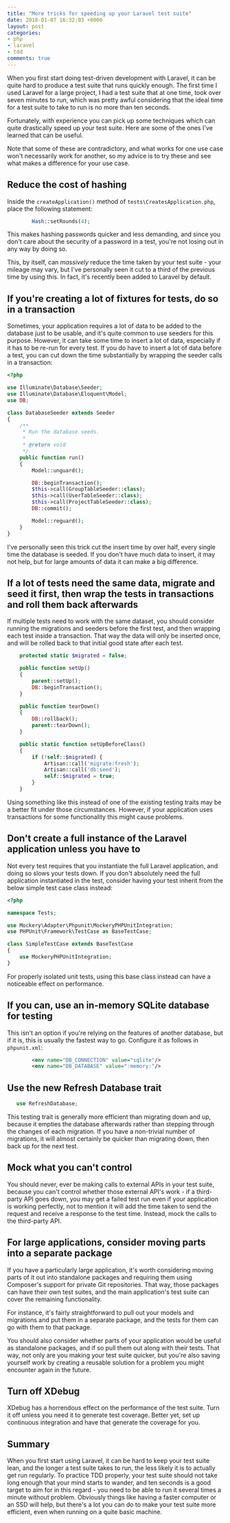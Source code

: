 ```yaml
---
title: "More tricks for speeding up your Laravel test suite"
date: 2018-01-07 16:32:03 +0000
layout: post
categories:
- php
- laravel
- tdd
comments: true
---
```


When you first start doing test-driven development with Laravel, it can be quite hard to produce a test suite that runs quickly enough. The first time I used Laravel for a large project, I had a test suite that at one time, took over seven minutes to run, which was pretty awful considering that the ideal time for a test suite to take to run is no more than ten seconds.

Fortunately, with experience you can pick up some techniques which can quite drastically speed up your test suite. Here are some of the ones I've learned that can be useful.

Note that some of these are contradictory, and what works for one use case won't necessarily work for another, so my advice is to try these and see what makes a difference for your use case.

Reduce the cost of hashing
--------------------------

Inside the `createApplication()` method of `tests\CreatesApplication.php`, place the following statement:

```php
        Hash::setRounds(4);
```

This makes hashing passwords quicker and less demanding, and since you don't care about the security of a password in a test, you're not losing out in any way by doing so.

This, by itself, can *massively* reduce the time taken by your test suite - your mileage may vary, but I've personally seen it cut to a third of the previous time by using this. In fact, it's recently been added to Laravel by default.

If you're creating a lot of fixtures for tests, do so in a transaction
----------------------------------------------------------------------

Sometimes, your application requires a lot of data to be added to the database just to be usable, and it's quite common to use seeders for this purpose. However, it can take some time to insert a lot of data, especially if it has to be re-run for every test. If you do have to insert a lot of data before a test, you can cut down the time substantially by wrapping the seeder calls in a transaction:

```php
<?php

use Illuminate\Database\Seeder;
use Illuminate\Database\Eloquent\Model;
use DB;

class DatabaseSeeder extends Seeder
{
    /**
     * Run the database seeds.
     *
     * @return void
     */
    public function run()
    {
        Model::unguard();

        DB::beginTransaction();
        $this->call(GroupTableSeeder::class);
        $this->call(UserTableSeeder::class);
        $this->call(ProjectTableSeeder::class);
        DB::commit();

        Model::reguard();
    }
}
````

I've personally seen this trick cut the insert time by over half, every single time the database is seeded. If you don't have much data to insert, it may not help, but for large amounts of data it can make a big difference.

If a lot of tests need the same data, migrate and seed it first, then wrap the tests in transactions and roll them back afterwards
--------------------------------------------------------------------------------------------------

If multiple tests need to work with the same dataset, you should consider running the migrations and seeders before the first test, and then wrapping each test inside a transaction. That way the data will only be inserted once, and will be rolled back to that initial good state after each test.

```php
    protected static $migrated = false;

    public function setUp()
    {
        parent::setUp();
        DB::beginTransaction();
    }

    public function tearDown()
    {
        DB::rollback();
        parent::tearDown();
    }

    public static function setUpBeforeClass()
    {
        if (!self::$migrated) {
            Artisan::call('migrate:fresh');
            Artisan::call('db:seed');
            self::$migrated = true;
        }
    }
```

Using something like this instead of one of the existing testing traits may be a better fit under those circumstances. However, if your application uses transactions for some functionality this might cause problems.

Don't create a full instance of the Laravel application unless you have to
--------------------------------------------------------------------------

Not every test requires that you instantiate the full Laravel application, and doing so slows your tests down. If you don't absolutely need the full application instantiated in the test, consider having your test inherit from the below simple test case class instead:

```php
<?php

namespace Tests;

use Mockery\Adapter\Phpunit\MockeryPHPUnitIntegration;
use PHPUnit\Framework\TestCase as BaseTestCase;

class SimpleTestCase extends BaseTestCase
{
    use MockeryPHPUnitIntegration;
}
```

For properly isolated unit tests, using this base class instead can have a noticeable effect on performance.

If you can, use an in-memory SQLite database for testing
--------------------------------------------------------

This isn't an option if you're relying on the features of another database, but if it is, this is usually the fastest way to go. Configure it as follows in `phpunit.xml`:

```xml
        <env name="DB_CONNECTION" value="sqlite"/>
        <env name="DB_DATABASE" value=":memory:"/>
```

Use the new Refresh Database trait
----------------------------------

```php
   use RefreshDatabase;
```

This testing trait is generally more efficient than migrating down and up, because it empties the database afterwards rather than stepping through the changes of each migration. If you have a non-trivial number of migrations, it will almost certainly be quicker than migrating down, then back up for the next test.

Mock what you can't control
---------------------------

You should never, ever be making calls to external APIs in your test suite, because you can't control whether those external API's work - if a third-party API goes down, you may get a failed test run even if your application is working perfectly, not to mention it will add the time taken to send the request and receive a response to the test time. Instead, mock the calls to the third-party API.

For large applications, consider moving parts into a separate package
---------------------------------------------------------------------

If you have a particularly large application, it's worth considering moving parts of it out into standalone packages and requiring them using Composer's support for private Git repositories. That way, those packages can have their own test suites, and the main application's test suite can cover the remaining functionality.

For instance, it's fairly straightforward to pull out your models and migrations and put them in a separate package, and the tests for them can go with them to that package.

You should also consider whether parts of your application would be useful as standalone packages, and if so pull them out along with their tests. That way, not only are you making your test suite quicker, but you're also saving yourself work by creating a reusable solution for a problem you might encounter again in the future.

Turn off XDebug
---------------

XDebug has a horrendous effect on the performance of the test suite. Turn it off unless you need it to generate test coverage. Better yet, set up continuous integration and have that generate the coverage for you.

Summary
-------

When you first start using Laravel, it can be hard to keep your test suite lean, and the longer a test suite takes to run, the less likely it is to actually get run regularly. To practice TDD properly, your test suite should not take long enough that your mind starts to wander, and ten seconds is a good target to aim for in this regard - you need to be able to run it several times a minute without problem. Obviously things like having a faster computer or an SSD will help, but there's a lot you can do to make your test suite more efficient, even when running on a quite basic machine.
